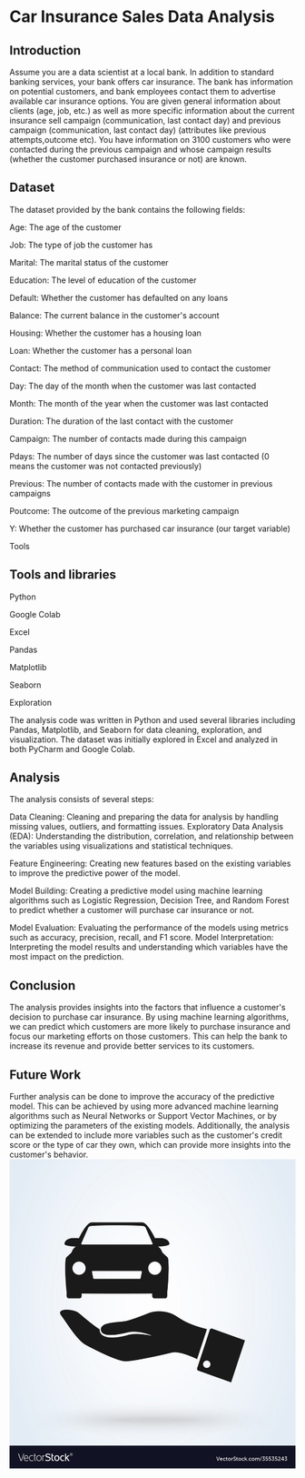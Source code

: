 
# Car Insurance Sales Data Analysis


## Introduction
Assume you are a data scientist at a local bank. In addition to standard banking services, your bank offers car insurance. The bank has information on potential customers, and bank employees contact them to advertise available car insurance options.
You are given general information about clients (age, job, etc.) as well as more specific information about the current insurance sell campaign (communication, last contact day) and previous campaign (communication, last contact day) (attributes like previous attempts,outcome etc).
You have information on 3100 customers who were contacted during the previous campaign and whose campaign results (whether the customer purchased insurance or not) are known.

## Dataset
The dataset provided by the bank contains the following fields:

Age: The age of the customer

Job: The type of job the customer has

Marital: The marital status of the customer

Education: The level of education of the customer

Default: Whether the customer has defaulted on any loans

Balance: The current balance in the customer's account

Housing: Whether the customer has a housing loan

Loan: Whether the customer has a personal loan

Contact: The method of communication used to contact the customer

Day: The day of the month when the customer was last contacted

Month: The month of the year when the customer was last contacted

Duration: The duration of the last contact with the customer

Campaign: The number of contacts made during this campaign

Pdays: The number of days since the customer was last contacted (0 means the customer was not contacted previously)

Previous: The number of contacts made with the customer in previous campaigns

Poutcome: The outcome of the previous marketing campaign

Y: Whether the customer has purchased car insurance (our target variable)

Tools

## Tools and libraries 

Python

Google Colab

Excel

Pandas

Matplotlib

Seaborn 

Exploration


The analysis code was written in Python and used several libraries including Pandas, Matplotlib, and Seaborn for data cleaning, exploration, and visualization. The dataset was initially explored in Excel and analyzed in both PyCharm and Google Colab.
## Analysis

The analysis consists of several steps:

Data Cleaning: Cleaning and preparing the data for analysis by handling missing values, outliers, and formatting issues.
Exploratory Data Analysis (EDA): Understanding the distribution, correlation, and relationship between the variables using visualizations and statistical techniques.

Feature Engineering: Creating new features based on the existing variables to improve the predictive power of the model.

Model Building: Creating a predictive model using machine learning algorithms such as Logistic Regression, Decision Tree, and Random Forest to predict whether a customer will purchase car insurance or not.

Model Evaluation: Evaluating the performance of the models using metrics such as accuracy, precision, recall, and F1 score.
Model Interpretation: Interpreting the model results and understanding which variables have the most impact on the prediction.
## Conclusion

The analysis provides insights into the factors that influence a customer's decision to purchase car insurance. By using machine learning algorithms, we can predict which customers are more likely to purchase insurance and focus our marketing efforts on those customers. This can help the bank to increase its revenue and provide better services to its customers.
## Future Work

Further analysis can be done to improve the accuracy of the predictive model. This can be achieved by using more advanced machine learning algorithms such as Neural Networks or Support Vector Machines, or by optimizing the parameters of the existing models. Additionally, the analysis can be extended to include more variables such as the customer's credit score or the type of car they own, which can provide more insights into the customer's behavior.
![Insure Your Car](https://github.com/KOKADWARAkshay/task6/blob/main/carisnurlogo.jpg)

